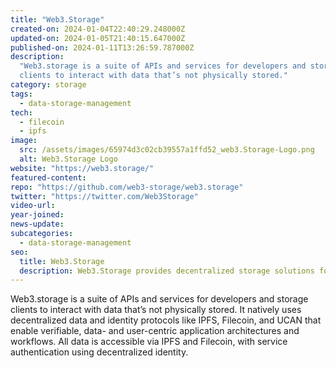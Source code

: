 ```yaml
---
title: "Web3.Storage"
created-on: 2024-01-04T22:40:29.248000Z
updated-on: 2024-01-05T21:40:15.647000Z
published-on: 2024-01-11T13:26:59.787000Z
description:
  "Web3.storage is a suite of APIs and services for developers and storage
  clients to interact with data that’s not physically stored."
category: storage
tags:
  - data-storage-management
tech:
  - filecoin
  - ipfs
image:
  src: /assets/images/65974d3c02cb39557a1ffd52_web3.Storage-Logo.png
  alt: Web3.Storage Logo
website: "https://web3.storage/"
featured-content:
repo: "https://github.com/web3-storage/web3.storage"
twitter: "https://twitter.com/Web3Storage"
video-url:
year-joined:
news-update:
subcategories:
  - data-storage-management
seo:
  title: Web3.Storage
  description: Web3.Storage provides decentralized storage solutions for web3 applications.
---
```


Web3.storage is a suite of APIs and services for developers and storage clients to interact with data that’s not physically stored. It natively uses decentralized data and identity protocols like IPFS, Filecoin, and UCAN that enable verifiable, data- and user-centric application architectures and workflows. All data is accessible via IPFS and Filecoin, with service authentication using decentralized identity.
